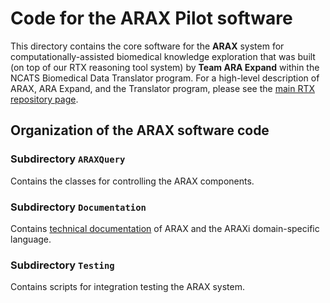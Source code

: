 # Code for the ARAX Pilot software 

This directory contains the core software for the **ARAX** system for
computationally-assisted biomedical knowledge exploration that was built (on top
of our RTX reasoning tool system) by **Team ARA Expand** within the NCATS
Biomedical Data Translator program. For a high-level description of ARAX, ARA
Expand, and the Translator program, please see the
[main RTX repository page](../../../../tree/demo).

## Organization of the ARAX software code

### Subdirectory `ARAXQuery`

Contains the classes for controlling the ARAX components.

### Subdirectory `Documentation`

Contains [technical documentation](https://github.com/RTXteam/RTX/blob/demo/code/ARAX/Documentation/DSL_Documentation.md) of ARAX and the ARAXi domain-specific language.

### Subdirectory `Testing`

Contains scripts for integration testing the ARAX system.
